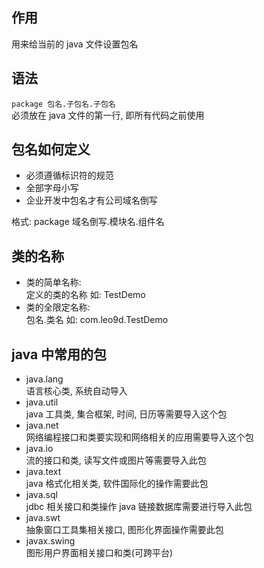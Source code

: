 ## 作用
用来给当前的 java 文件设置包名

## 语法
`package 包名.子包名.子包名`  
必须放在 java 文件的第一行, 即所有代码之前使用

## 包名如何定义
- 必须遵循标识符的规范
- 全部字母小写
- 企业开发中包名才有公司域名倒写

格式: package 域名倒写.模块名.组件名

## 类的名称
- 类的简单名称:   
  定义的类的名称 如: TestDemo
- 类的全限定名称:   
  包名.类名 如: com.leo9d.TestDemo

## java 中常用的包
- java.lang   
  语言核心类, 系统自动导入
- java.util  
  java 工具类, 集合框架, 时间, 日历等需要导入这个包
- java.net  
  网络编程接口和类要实现和网络相关的应用需要导入这个包
- java.io  
  流的接口和类, 读写文件或图片等需要导入此包
- java.text  
  java 格式化相关类, 软件国际化的操作需要此包
- java.sql  
  jdbc 相关接口和类操作 java 链接数据库需要进行导入此包
- java.swt  
  抽象窗口工具集相关接口, 图形化界面操作需要此包
- javax.swing  
  图形用户界面相关接口和类(可跨平台)
